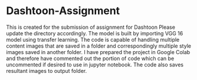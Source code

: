 # Dashtoon-Assignment
This is created for the submission of assignment for Dashtoon
Please update the directory accordingly. 
The model is built by importing VGG 16 model using transfer learning.
The code is capable of handling multiple content images that are saved in a folder and correspondingly multiple style images saved in another folder.
I have prepared the project in Google Colab and therefore have commented out the portion of code which can be uncommented if desired to use in jupyter notebook.
The code also saves resultant images to output folder.
